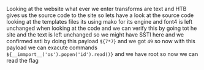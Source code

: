 Looking at the website what ever we enter transforms are text and HTB gives us the source code to the site so lets have a look at the source code looking at the templates files its using mako for its engine and font4 is left unchanged when looking at the code and we can verify this by going tot he site and the text is left unchanged so we might have SSTI here and we confirmed ssti by doing this payload `${7*7}` and we got `49` so now with this payload we can exacute commands `${__immport__('os').popen('id').read()}` and we have root so now we can read the flag
